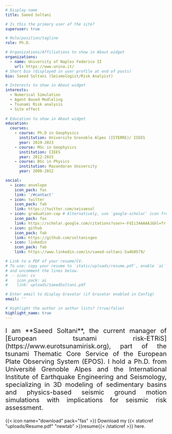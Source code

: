 ```yaml
---
# Display name
title: Saeed Soltani

# Is this the primary user of the site?
superuser: true

# Role/position/tagline
role: Ph.D.

# Organizations/Affiliations to show in About widget
organizations:
  - name: University of Naples Federico II 
    url: https://www.unina.it/
# Short bio (displayed in user profile at end of posts)
bio: Saeed Soltani (Seismologist/Risk Analyist) 

# Interests to show in About widget
interests:
  - Numerical Simulation
  - Agent Based Modleling
  - Tsunami Risk analysis
  - Site effect
  
# Education to show in About widget
education:
  courses:
    - course: Ph.D in Geophysics 
      institution: Universite Grenoble Alpes (ISTERRE)/ IIEES
      year: 2019-2023
    - course: MSc in Geophysics
      institution: IIEES
      year: 2012-2015
    - course: BSc in Physics
      institution: Mazandaran University
      year: 2008-2012

social:
  - icon: envelope
    icon_pack: fas
    link: '/#contact'
  - icon: twitter
    icon_pack: fab
    link: https://twitter.com/seisaesol
  - icon: graduation-cap # Alternatively, use `google-scholar` icon from `ai` icon pack
    icon_pack: fas
    link: https://scholar.google.com/citations?user=-FdIi34AAAAJ&hl=fr
  - icon: github
    icon_pack: fab
    link: https://github.com/soltanisgeo
  - icon: linkedin
    icon_pack: fab
    link: https://www.linkedin.com/in/saeed-soltani-5a4b0579/

# Link to a PDF of your resume/CV.
# To use: copy your resume to `static/uploads/resume.pdf`, enable `ai` icons in `params.toml`,
# and uncomment the lines below.
#  - icon: cv
#    icon_pack: ai
#    link: uploads/SaeedSoltani.pdf

# Enter email to display Gravatar (if Gravatar enabled in Config)
email: ''

# Highlight the author in author lists? (true/false)
highlight_name: true
---
```

<p style="text-align: justify;font-size: 20px" class="has-poppins-font-family">
I am **Saeed Soltani**, the current manager of [European tsunami risk-ETRiS](https://www.eurotsunamirisk.org), part of the tsunami Thematic Core Service of the European Plate Observing System (EPOS). I hold a Ph.D. from Université Grenoble Alpes and the International Institute of Earthquake Engineering and Seismology, specializing in 3D modeling of sedimentary basins and physics-based seismic ground motion simulations with implications for seismic risk assessment.<br />

{{< icon name="download" pack="fas" >}} Download my {{< staticref "uploads/Resume.pdf" "newtab" >}}resume{{< /staticref >}} here.

